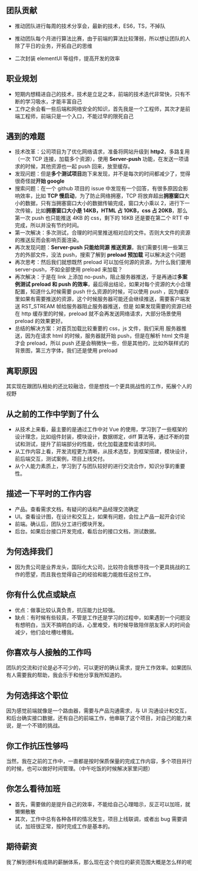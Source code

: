 ## 团队贡献

- 推动团队进行每周的技术分享会，最新的技术，ES6，TS，不掉队

- 推动团队每个月进行算法比赛，由于前端的算法比较薄弱，所以想让团队的人除了平日的业务，开拓自己的思维

- 二次封装 elementUI 等组件，提高开发的效率

## 职业规划

- 短期内想精进自己的技术，技术是立足之本，前端的技术迭代非常快，只有不断的学习吸水，才能丰富自己
- 工作之余会看一些后端和网络安全的知识，首先我是一个工程师，其次才是前端工程师，前端只是一个入口，不能过早的限死自己

## 遇到的难题

- 技术改革：公司项目为了优化网络请求，准备将网站升级到 **http2**，多路复用（一次 TCP 连接，加载多个资源），使用 **Server-push** 功能，在发送一项请求的时候，其他资源也一起 push 回来，放至缓存。
- 发现问题：但是**多个测试项目**跑下来发现，并不是每次的时间都减少了，觉得很奇怪就**开始 google**
- 搜索问题：在一个 github 项目的 issue 中发现有一个回答，有很多原因会影响效率，比如 **TCP 慢启动**，为了防止网络拥塞，TCP 将放弃超出**拥塞窗口**大小的数据，只有当拥塞窗口大小的数据传输完成，窗口大小乘以 2，进行下一次传输，比如**拥塞窗口大小是 14KB，HTML 占 10KB，css 占 20KB**，那么第一次 push 也只能推送 4KB 的 css，剩下的 16KB 还是要在第二个 RTT 中完成，所以并没有节约时间。
- 第一次解决：多次测试，合理的时间里推送相对应的文件。否则大文件的资源的推送反而会影响页面渲染。
- 再次发现问题：**Server-push 只能给同源 推送资源**，我们需要引用一些第三方的外部文件，没法 push，搜索了解到 **preload 预加载** 可以解决这个问题
- 再次思考：然后我们就想既然 preload 可以加任何源的资源，为什么我们要用 server-push，不如全部使用 preload 来加载？
- 再次解决：于是在 link 上添加 no-push，阻止服务器推送，于是再通过**多案例测试 preload 和 push 的效率**，最后得出结论，如果对每个资源的大小合理配置，知道什么时候需要 push 什么资源的时候，可以使用 push ，因为缓存里如果有需要推送的资源，这个时候服务器可能还会继续推送，需要客户端发送 RST_STREAM 帧给服务器阻止服务器推送，但是 如果发现需要的资源已经在 http 缓存里的时候，preload 就不会再发送网络请求，大部分场景使用 preload 的效果更好。
- 总结的解决方案：对首页加载比较重要的 css，js 文件，我们采用 服务器推送，因为在请求 html 的时候，服务器就开始 push，但是在解析 html 文件是才会 preload，所以 push 还是会稍微快一些，但是其他的，比如外联样式的背景图，第三方字体，我们还是使用 preload

## 离职原因

其实现在跟团队相处的还比较融洽，但是想找一个更具挑战性的工作，拓展个人的视野

## 从之前的工作中学到了什么

- 从技术上来看，最主要的是通过工作中对 Vue 的使用，学习到了一些框架的设计理念，比如组件封装，模块设计，数据绑定，diff 算法等，通过不断的尝试和测试，提升了前端部分的性能，优化加载速度和请求时间。
- 从工作内容上看，开发流程更为清晰，从技术选型，到框架搭建，模块设计，前后端交互，测试案例，项目上线交付。
- 从个人能力素质上，学习到了与团队较好的进行交流合作，知识分享的重要性。

## 描述一下平时的工作内容

- 产品。查看需求文档，有疑问的话和产品经理交流确定
- UI。查看设计图，在设计和交互上，如果有问题，会拉上产品一起开会讨论
- 前端。确认后，团队分工进行模块开发。
- 后台。如果后台接口开发完成，看后台的接口文档，测试数据。

## 为何选择我们

- 因为贵公司是业界龙头，国际化大公司，比较符合我想寻找一个更具挑战的工作的愿望，而且我也觉得自己的经验和能力能胜任这份工作。

## 你有什么优点或缺点

- 优点：做事比较认真负责，抗压能力比较强。
- 缺点：有时候有些较真，不管是工作还是学习的过程中，如果遇到一个问题没有想明白，当天不搞明白的话，心里难受，有时候导致陪伴朋友家人的时间会减少，他们会吐槽吐槽我。

## 你喜欢与人接触的工作吗

团队的交流和讨论是必不可少的，可以更好的确认需求，提升工作效率。如果团队有人需要我的帮助，我会乐于和他分享我所知道的。

## 为何选择这个职位

因为感觉前端就像是一个路由器，需要与产品沟通需求，与 UI 沟通设计和交互，和后台确实接口数据，还有自己的前端工作，他串联了这个项目，对自己的能力来说，是一个不错的挑战。

## 你工作抗压性够吗

当然，我在之前的工作中，一直都是按时保质保量的完成工作内容，多个项目并行的时候，也可以做好时间管理。（中午吃饭的时候解决家里问题）

## 你怎么看待加班

- 首先，需要做的是提升自己的效率，不能给自己心理暗示，反正可以加班，就懒懒散散
- 其次，工作中总有各种各样的情况发生，项目上线联调，或者出 bug 需要调试，加班很正常，按时完成工作是基本的。

## 期待薪资

我了解到德科有成熟的薪酬体系，那么现在这个岗位的薪资范围大概是怎么样的呢
